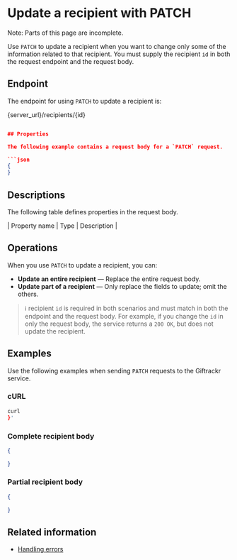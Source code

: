# Update a recipient with PATCH

Note: Parts of this page are incomplete.

Use `PATCH` to update a recipient when you want to change only some of the information related to that recipient. You must supply the recipient `id` in both the request endpoint and the request body.

## Endpoint

The endpoint for using `PATCH` to update a recipient is:

{server_url}/recipients/{id}

```json

## Properties

The following example contains a request body for a `PATCH` request.

```json
{
}
```

## Descriptions

The following table defines properties in the request body.

| Property name | Type   | Description                                                                                                                                                 |

## Operations

When you use `PATCH` to update a recipient, you can:

* **Update an entire recipient** — Replace the entire request body.
* **Update part of a recipient** — Only replace the fields to update; omit the others.

> ℹ️ recipient `id` is required in both scenarios and must match in both the endpoint and the request body. For example, if you change the `id` in only the request body, the service returns a `200 OK`, but does not update the recipient.

## Examples

Use the following examples when sending `PATCH` requests to the Giftrackr service.

### cURL

```bash
curl 
}'
```

### Complete recipient body

```json
{
  
}
```

### Partial recipient body

```json
{
  
}
```

## Related information

* [Handling errors](handling_errors.md)
